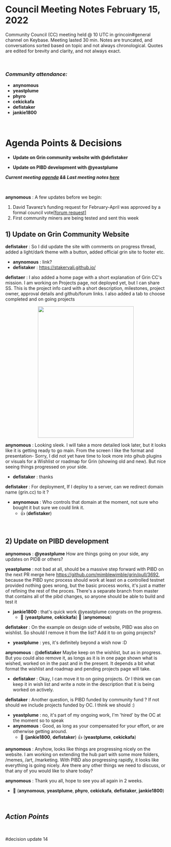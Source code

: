  # Council Meeting Notes February 15, 2022

 Community Council (CC) meeting held @ 10 UTC in grincoin#general channel on Keybase. Meeting lasted 30 min. Notes are truncated, and conversations sorted based on topic and not always chronological. Quotes are edited for brevity and clarity, and not always exact.

<br/>

### _Community attendance:_

* __anynomous__
* __yeastplume__
* __phyro__
* __cekickafa__
 * __defistaker__
* __jankie1800__ 

</br>

# Agenda Points & Decisions

* **Update on Grin community website with @defistaker**

* **Update on PIBD development with @yeastplume**

***Current meeting [agenda](https://github.com/grincc/agenda/issues/39) && Last meeting notes [here](https://github.com/grincc/agenda/blob/main/notes/01-02-2022-council-meeting-notes.md)***  


</br>


__anynomous__ : A few updates before we begin:
 1) David Tavarez’s funding request for February-April was approved by a formal council vote[[forum request]](https://forum.grin.mw/t/request-for-funding-davidtavarez-feb-apr-2022/9518/15)
 2) First community miners are being tested and sent this week
 


## 1) Update on Grin Community Website

__defistaker__ : So I did update the site with comments on progress thread, added a light/dark theme with a button, added official grin site to footer etc.
 * __anynomous__ : link?
 * __defistaker__ : https://stakervali.github.io/
    
__defistaer__ : I also added a home page with a short explanation of Grin CC's mission. I am working on Projects page, not deployed yet, but I can share SS. This is the project info card with a short description, milestones, project owner, approval details and github/forum links. I also added a tab to choose completed and on going projects 
<p align="center">
  <img width="300" height="410" src="https://u.teknik.io/KR1av.png">
</p>
  
__anynomous__ : Looking sleek. I will take a more detailed look later, but it looks like it is getting ready to go main. From the screen I like the format and presentation- Sorry, I did not yet have time to look more into gihub plugins or visuals for a Wishlist or roadmap for Grin (showing old and new). But nice seeing things progressed on your side.
 * __defistaker__ : thanks
    
__defistaker__ : For deployment, If I deploy to a server, can we redirect domain name (grin.cc) to it ?
 * __anynomous__ : Who controls that domain at the moment, not sure who bought it but sure we could link it. 
   * :+1: (__defistaker__)
 
    
</br>

## 2) Update on PIBD development

__anynomous__ : __@yeastplume__ How are things going on your side, any updates on PIDB or others?

__yeastplume__ : not bad at all, should be a massive step forward with PIBD on the next PR merge here https://github.com/mimblewimble/grin/pull/3692, because the PIBD sync process should work at least on a controlled testnet provided nothing goes wrong, but the basic process works, it's just a matter of refining the rest of the proces. There's a separate branch from master that contains all of the pibd changes, so anyone should be able to build and test it
 * __jankie1800__ : that's quick work @yeastplume congrats on the progress.
    * :tada: (__yeastplume__, __cekickafa__) :rocket: (__anynomous__)
    
__defistaker__ : On the example on design side of website, PIBD was also on wishlist. So should I remove it from the list? Add it to on going projects?
 * __yeastplume__ : yes, it's definitely beyond a wish now :D 
    
__anynomous__ : @__defistaker__ Maybe keep on the wishlist, but as in progress. But you could also remove it, as longs as it is in one page shown what is wished, worked on in the past and in the present. It depends a bit what format the wishlist and roadmap and pending projects page will take.
 * __defistaker__ : Okay, I can move it to on going projects. Or I think we can keep it in wish list and write a note in the description that it is being worked on actively.
    
__defistaker__ : Another question, is PIBD funded by community fund ? If not should we include projects funded by OC. I think we should :)
 * __yeastplume__ : no, it's part of my ongoing work, I'm 'hired' by the OC at the moment so to speak
 * __anynomous__ : Good, as long as your compensated for your effort, or are otherwise getting around.
   * 💯 (__jankie1800__, __defistaker__) 👍 (__yeastplume__, __cekickafa__)

__anynomous__ : Anyhow, looks like things are progressing nicely on the website. I am working on extending the hub part with some more folders, /memes,  /art, /marketing. With PIBD also progressing rapidly, it looks like everything is going nicely. Are there any other things we need to discuss, or that any of you would like to share today?

__anynomous__ : Thank you all, hope to see you all again in 2 weeks.
 * :wave: (__anynomous__, __yeastplume__, __phyro__, __cekickafa__, __defistaker__, __jankie1800__)


</br>

## *Action Points*
</br>

#decision update 14




